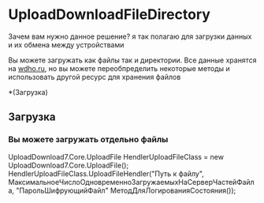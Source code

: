 # UploadDownloadFileDirectory
Зачем вам нужно данное решение?
я так полагаю для загрузки данных и их обмена между устройствами 
  
Вы можете загружать как файлы так и директории. Все данные хранятся на [wdho.ru](https://wdho.ru), но вы можете переобпределить некоторые методы и использовать другой ресурс для хранения файлов
  
*(Загрузка)
  
## Загрузка
### Вы можете загружать отдельно файлы
UploadDownload7.Core.UploadFile HendlerUploadFileClass = new UploadDownload7.Core.UploadFile();
HendlerUploadFileClass.UploadFileHendler("Путь к файлу", 
                                          МаксимальноеЧислоОдновременноЗагружаемыхНаСерверЧастейФайла,
                                          "ПарольШифрующийФайл"
                                          МетодДляЛогированияСостояния());

